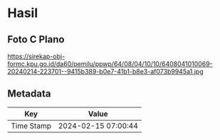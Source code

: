 # Hasil

## Foto C Plano

https://sirekap-obj-formc.kpu.go.id/da60/pemilu/ppwp/64/08/04/10/10/6408041010069-20240214-223701--9415b389-b0e7-41b1-b8e3-af073b9945a1.jpg


## Metadata

| Key        | Value               |
| ---------- | ------------------- |
| Time Stamp | 2024-02-15 07:00:44 |



